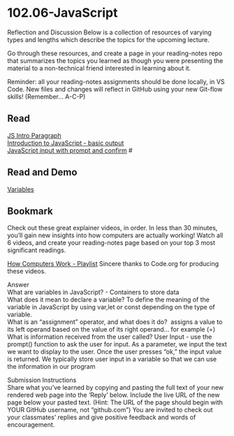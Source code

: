 # 102.06-JavaScript

Reflection and Discussion
Below is a collection of resources of varying types and lengths which describe the topics for the upcoming lecture.

Go through these resources, and create a page in your reading-notes repo that summarizes the topics you learned as though you were presenting the material to a non-technical friend interested in learning about it.

Reminder: all your reading-notes assignments should be done locally, in VS Code. New files and changes will reflect in GitHub using your new Git-flow skills! (Remember… A-C-P)

## Read  
[JS Intro Paragraph](https://developer.mozilla.org/en-US/docs/Web/JavaScript)  
[Introduction to JavaScript - basic output](https://code-maven.com/introduction-to-javascript)  
[JavaScript input with prompt and confirm](https://code-maven.com/javascript-input-with-prompt-and-confirm)  #

## Read and Demo  
[Variables](https://www.w3schools.com/js/js_variables.asp)  

## Bookmark  
Check out these great explainer videos, in order. In less than 30 minutes, you’ll gain new insights into how computers are actually working! Watch all 6 videos, and create your reading-notes page based on your top 3 most significant readings.  

[How Computers Work - Playlist](https://www.youtube.com/playlist?list=PLzdnOPI1iJNcsRwJhvksEo1tJqjIqWbN-)
Sincere thanks to Code.org for producing these videos.

Answer  
What are variables in JavaScript? - Containers to store data  
What does it mean to declare a variable? To define the meaning of the variable in JavaScript by using var,let or const depending on the type of variable.  
What is an “assignment” operator, and what does it do?  assigns a value to its left operand based on the value of its right operand... for example (=)  
What is information received from the user called? User Input - use the prompt() function to ask the user for input. As a parameter, we input the text we want to display to the user. Once the user presses “ok,” the input value is returned. We typically store user input in a variable so that we can use the information in our program   


Submission Instructions  
Share what you’ve learned by copying and pasting the full text of your new rendered web page into the ‘Reply’ below.
Include the live URL of the new page below your pasted text. (Hint: The URL of the page should begin with YOUR GitHub username, not “github.com”)
You are invited to check out your classmates’ replies and give positive feedback and words of encouragement.